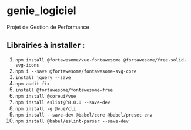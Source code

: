 # genie_logiciel
Projet de Gestion de Performance

## Librairies à installer :

1. `npm install @fortawesome/vue-fontawesome @fortawesome/free-solid-svg-icons`
2. `npm i --save @fortawesome/fontawesome-svg-core`
3. `install jquery --save`
4. `npm audit fix`
5. `install @fortawesome/fontawesome-free`
6. `npm install @coreui/vue`
7. `npm install eslint@^8.0.0 --save-dev`
8. `npm install -g @vue/cli`
9. `npm install --save-dev @babel/core @babel/preset-env`
10. `npm install @babel/eslint-parser --save-dev`
